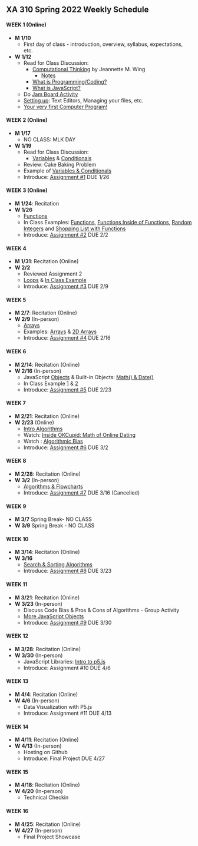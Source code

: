 ## XA 310 Spring 2022 Weekly Schedule



#### WEEK 1 (Online)
- **M	1/10**
  - First day of class - introduction, overview, syllabus, expectations, etc. 
- **W	1/12**
  - Read for Class Discussion: 
    - [Computational Thinking](https://www.cs.cmu.edu/afs/cs/usr/wing/www/publications/Wing06.pdf)  by Jeannette M. Wing
      - [Notes](/Documents/compthinking.md)   
    - [What is Programming/Coding?](https://hackr.io/blog/what-is-programming)
    - [What is JavaScript?](https://www.youtube.com/watch?v=nItSSTwBvSU) 
  - Do [Jam Board Activity](https://jamboard.google.com/d/1CteIBg4GicjIR3SPdqJBnASkEAc1ZyohZnXIJN3ARKo/edit?usp=sharing)
  - [Setting up](/Documents/settingup.md): Text Editors, Managing your files, etc. 
  - [Your very first Computer Program!](/Documents/firstprogram.md)    

#### WEEK 2 (Online)

- **M	1/17**
  - NO CLASS: MLK DAY
- **W	1/19**
  - Read for Class Discussion: 
    - [Variables](/Documents/variables.md) & [Conditionals](/Documents/conditionals.md)
  - Review: Cake Baking Problem
  - Example of [Variables & Conditionals](/CodeFiles/conditionalsExample.html)
  - Introduce: [Assignment #1](/Assignments/Assignment01.md) DUE 1/26

#### WEEK 3 (Online)
- **M	1/24**: Recitation 
- **W	1/26**
  - [Functions](Documents/functions.md)
  - In Class Examples: [Functions](/CodeFiles/functionsExample.html), [Functions Inside of Functions](/CodeFiles/functionsInsideofFunctionsExample.html), [Random Integers](/CodeFiles/randomIntegersExample.html) and [Shopping List with Functions](/CodeFiles/conditionalswithFunctionsExample.html)
  - Introduce: [Assignment #2](/Assignments/Assignment02.md) DUE 2/2
  

#### WEEK 4 

- **M	1/31**: Recitation (Online)
- **W	2/2**
  - Reviewed Assignment 2  
  - [Loops](/Documents/loops.md) & [In Class Example](/CodeFiles/loopsExample.html)
  - Introduce: [Assignment #3](/Assignments/Assignment03.md) DUE 2/9

#### WEEK 5
- **M	2/7**: Recitation (Online)
- **W	2/9** (In-person)
  - [Arrays](Documents/arrays.md)  
  - Examples: [Arrays](CodeFiles/arrays.html) & [2D Arrays](CodeFiles/arrays2d.html)
  - Introduce: [Assignment #4](/Assignments/Assignment04.md) DUE 2/16
  

#### WEEK 6
- **M	2/14**: Recitation (Online)
- **W	2/16** (In-person)
  - JavaScript [Objects](Documents/objects.md) & Built-in Objects: [Math() & Date()](Documents/mathanddateobj.md)
  - In Class Example [1](CodeFiles/objectsExample.html) & [2](CodeFiles/objectsExample2.html)
  - Introduce: [Assignment #5](Assignments/Assignment05.md) DUE 2/23   

#### WEEK 7
- **M	2/21**: Recitation (Online)
- **W	2/23** (Online)
  - [Intro Algorithms](Documents/algorithms.md)
  - Watch: [Inside OKCupid: Math of Online Dating](https://www.youtube.com/watch?v=m9PiPlRuy6E) 
  - Watch : [Algorithmic Bias](https://www.youtube.com/watch?v=gV0_raKR2UQ)
  - Introduce: [Assignment #6](Assignments/Assignment06.md) DUE 3/2

#### WEEK 8 
- **M	2/28**: Recitation (Online)
- **W	3/2** (In-person)
  - [Algorithms & Flowcharts](Documents/algorithmsflowchart.md)
  - Introduce: [Assignment #7](Assignments/Assignment07.md) DUE 3/16 (Cancelled)   

#### WEEK 9
- **M	3/7** Spring Break- NO CLASS
- **W	3/9** Spring Break - NO CLASS

#### WEEK 10
- **M	3/14**: Recitation (Online)
- **W	3/16**
  - [Search & Sorting Algorithms](Documents/sorting&search.md)
  - Introduce: [Assignment #8](Assignments/Assignment08.md) DUE 3/23 

#### WEEK 11
- **M	3/21**: Recitation (Online)
- **W	3/23** (In-person)
  - Discuss Code Bias & Pros & Cons of Algorithms - Group Activity
  - [More JavaScript Objects](Documents/MoreObjects.md)
  - Introduce: [Assignment #9](Assignments/Assignment09.md) DUE 3/30
  

#### WEEK 12
- **M	3/28**: Recitation (Online)
- **W	3/30** (In-person)
  - JavaScript Libraries: [Intro to  p5.js](Documents/p5js.md)
  - Introduce: Assignment #10 DUE 4/6

#### WEEK 13
- **M	4/4**: Recitation (Online)
- **W	4/6** (In-person)
  - Data Visualization with P5.js
  - Introduce: Assignment #11 DUE 4/13

#### WEEK 14
- **M	4/11**: Recitation (Online)
- **W	4/13** (In-person)
  - Hosting on Github
  - Introduce: Final Project DUE 4/27  

#### WEEK 15
- **M	4/18**: Recitation (Online)
- **W	4/20** (In-person)
  - Technical Checkin 

#### WEEK 16
- **M	4/25**: Recitation (Online) 
- **W	4/27** (In-person)
  - Final Project Showcase 

